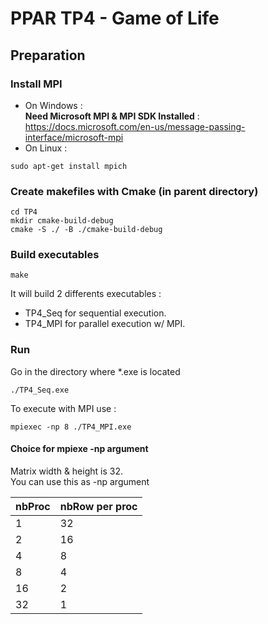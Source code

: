 # PPAR TP4 - Game of Life

## Preparation

### Install MPI

- On Windows :  
  **Need Microsoft MPI & MPI SDK Installed** : https://docs.microsoft.com/en-us/message-passing-interface/microsoft-mpi
- On Linux :

```shell
sudo apt-get install mpich
```

### Create makefiles with Cmake (in parent directory)

```shell
cd TP4
mkdir cmake-build-debug
cmake -S ./ -B ./cmake-build-debug
```

### Build executables

```shell
make
```

It will build 2 differents executables :

- TP4_Seq for sequential execution.
- TP4_MPI for parallel execution w/ MPI.

### Run

Go in the directory where \*.exe is located

```shell
./TP4_Seq.exe
```

To execute with MPI use :

```shell
mpiexec -np 8 ./TP4_MPI.exe
```

#### Choice for mpiexe -np argument

Matrix width & height is 32.  
You can use this as -np argument

| nbProc | nbRow per proc |
| ------ | -------------- |
| 1      | 32             |
| 2      | 16             |
| 4      | 8              |
| 8      | 4              |
| 16     | 2              |
| 32     | 1              |

